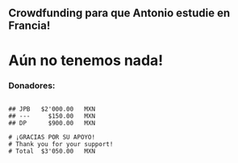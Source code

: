 ## Crowdfunding para que Antonio estudie en Francia!

# Aún no tenemos nada!


### Donadores:
```

## JPB   $2'000.00   MXN
## ---     $150.00   MXN
## DP      $900.00   MXN

# ¡GRACIAS POR SU APOYO!
# Thank you for your support!
# Total  $3'050.00   MXN

```
